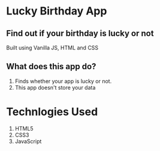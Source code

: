 # Lucky Birthday App
## Find out if your birthday is lucky or not
Built using Vanilla JS, HTML and CSS

## What does this app do?
1. Finds whether your app is lucky or not.
1. This app doesn't store your data

# Technlogies Used
1. HTML5
1. CSS3
1. JavaScript
